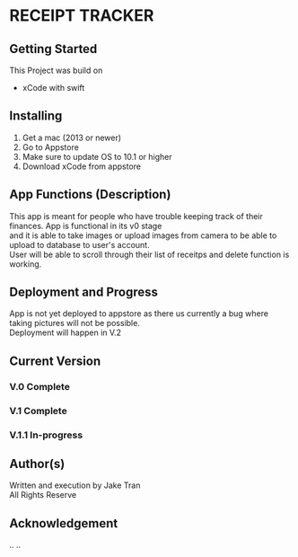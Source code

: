 RECEIPT TRACKER
===============

Getting Started
---------------
This Project was build on  
  * xCode with swift  
 
## Installing  
1. Get a mac (2013 or newer)
2. Go to Appstore
3. Make sure to update OS to 10.1 or higher
4. Download xCode from appstore

## App Functions (Description)

  This app is meant for people who have trouble keeping track of their finances. App is functional in its v0 stage  
  and it is able to take images or upload images from camera to be able to upload to database to user's account.  
  User will be able to scroll through their list of receitps and delete function is working.
  
## Deployment and Progress  

  App is not yet deployed to appstore as there us currently a bug where taking pictures will not be possible.  
  Deployment will happen in V.2  
  
## Current Version  

  ### V.0 Complete
  ### V.1 Complete
  ### V.1.1 In-progress
  
## Author(s)

Written and execution by Jake Tran  
All Rights Reserve 

## Acknowledgement

..
..
